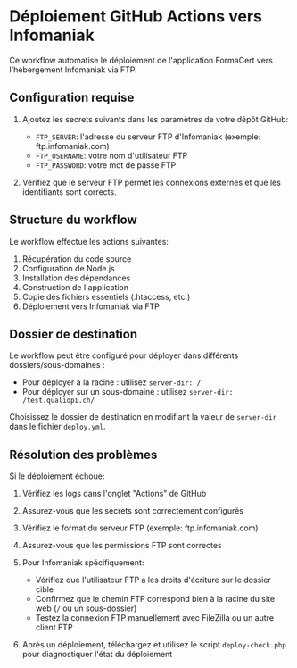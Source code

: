 
# Déploiement GitHub Actions vers Infomaniak

Ce workflow automatise le déploiement de l'application FormaCert vers l'hébergement Infomaniak via FTP.

## Configuration requise

1. Ajoutez les secrets suivants dans les paramètres de votre dépôt GitHub:
   - `FTP_SERVER`: l'adresse du serveur FTP d'Infomaniak (exemple: ftp.infomaniak.com)
   - `FTP_USERNAME`: votre nom d'utilisateur FTP
   - `FTP_PASSWORD`: votre mot de passe FTP

2. Vérifiez que le serveur FTP permet les connexions externes et que les identifiants sont corrects.

## Structure du workflow

Le workflow effectue les actions suivantes:
1. Récupération du code source
2. Configuration de Node.js
3. Installation des dépendances
4. Construction de l'application
5. Copie des fichiers essentiels (.htaccess, etc.)
6. Déploiement vers Infomaniak via FTP

## Dossier de destination

Le workflow peut être configuré pour déployer dans différents dossiers/sous-domaines :
- Pour déployer à la racine : utilisez `server-dir: /`
- Pour déployer sur un sous-domaine : utilisez `server-dir: /test.qualiopi.ch/`

Choisissez le dossier de destination en modifiant la valeur de `server-dir` dans le fichier `deploy.yml`.

## Résolution des problèmes

Si le déploiement échoue:
1. Vérifiez les logs dans l'onglet "Actions" de GitHub
2. Assurez-vous que les secrets sont correctement configurés
3. Vérifiez le format du serveur FTP (exemple: ftp.infomaniak.com)
4. Assurez-vous que les permissions FTP sont correctes
5. Pour Infomaniak spécifiquement:
   - Vérifiez que l'utilisateur FTP a les droits d'écriture sur le dossier cible
   - Confirmez que le chemin FTP correspond bien à la racine du site web (`/` ou un sous-dossier)
   - Testez la connexion FTP manuellement avec FileZilla ou un autre client FTP

6. Après un déploiement, téléchargez et utilisez le script `deploy-check.php` pour diagnostiquer l'état du déploiement
